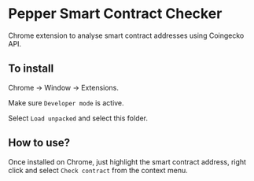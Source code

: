 # Pepper Smart Contract Checker
Chrome extension to analyse smart contract addresses using Coingecko API.

## To install
Chrome -> Window -> Extensions.

Make sure `Developer mode` is active.

Select `Load unpacked` and select this folder.

## How to use?

Once installed on Chrome, just highlight the smart contract address, right click and select `Check contract` from the context menu.
